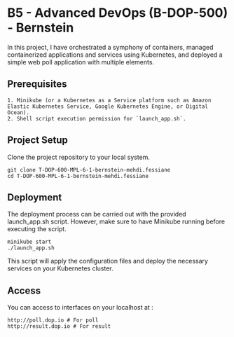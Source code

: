# B5 - Advanced DevOps (B-DOP-500) - Bernstein
In this project, I have orchestrated a symphony of containers, managed containerized applications and services using Kubernetes, and deployed a simple web poll application with multiple elements.

## Prerequisites
```
1. Minikube (or a Kubernetes as a Service platform such as Amazon Elastic Kubernetes Service, Google Kubernetes Engine, or Digital Ocean).
2. Shell script execution permission for `launch_app.sh`.
```

## Project Setup
Clone the project repository to your local system.
```
git clone T-DOP-600-MPL-6-1-bernstein-mehdi.fessiane
cd T-DOP-600-MPL-6-1-bernstein-mehdi.fessiane
```

## Deployment
The deployment process can be carried out with the provided launch_app.sh script. However, make sure to have Minikube running before executing the script.

```
minikube start
./launch_app.sh
```
This script will apply the configuration files and deploy the necessary services on your Kubernetes cluster.

## Access
You can access to interfaces on your localhost at :
```
http://poll.dop.io # For poll
http://result.dop.io # For result
```
